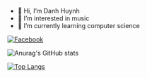 - 👋 Hi, I’m Danh Huynh
- 👀 I’m interested in music
- 🌱 I’m currently learning computer science

[<img href="https://www.facebook.com/danh250/" alt="Facebook" src="https://img.shields.io/badge/Facebook-%231877F2.svg?style=for-the-badge&logo=Facebook&logoColor=white"/>](https://www.facebook.com/danh250/)

![Anurag's GitHub stats](https://github-readme-stats.vercel.app/api?username=danhhuynh25029&show_icons=true&theme=radical)

[![Top Langs](https://github-readme-stats.vercel.app/api/top-langs/?username=danhhuynh25029&layout=compact)](https://github.com/anuraghazra/github-readme-stats)
<!---
danhhuynh25029/danhhuynh25029 is a ✨ special ✨ repository because its `README.md` (this file) appears on your GitHub profile.
You can click the Preview link to take a look at your changes.
--->
